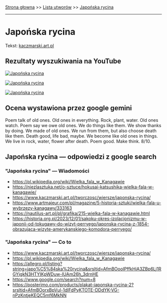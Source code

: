 [Strona głowna](../index.md) >> [Lista utworów](../list.md) >> [Japońska rycina](183.md)

---

# Japońska rycina

Tekst: [kaczmarski.art.pl](https://www.kaczmarski.art.pl/tworczosc/wiersze/japonska-rycina/)

## Rezultaty wyszukiwania na YouTube

[![Japońska rycina](http://img.youtube.com/vi/0g9YMtYa5f4/0.jpg)](https://www.youtube.com/watch?v=0g9YMtYa5f4 "Jacek Kaczmarski - Japońska rycina - YouTube")

[![Japońska rycina](http://img.youtube.com/vi/yVV3dizsXiY/0.jpg)](https://www.youtube.com/watch?v=yVV3dizsXiY "Japońska rycina - YouTube")

[![Japońska rycina](http://img.youtube.com/vi/QwR8DXyWx2E/0.jpg)](https://www.youtube.com/watch?v=QwR8DXyWx2E "Japońska rycina - YouTube")

## Ocena wystawiona przez google gemini

Poem talk of old ones. Old ones in everything. Rock, plant, water. Old ones watch. Poem say we owe old ones. We do things like them. We show thanks by doing. We made of old ones. We run from them, but also choose death like them. Death good, life bad, maybe. We become like old ones in things. We live in rock, water, flower after death. Poem good. Make think. 8/10.


## Japońska rycina — odpowiedzi z google search

### "Japońska rycina" — Wiadomości

 - <https://pl.wikipedia.org/wiki/Wielka_fala_w_Kanagawie>
 - <https://niezlasztuka.net/o-sztuce/hokusai-katsushika-wielka-fala-w-kanagawie/>
 - <https://www.kaczmarski.art.pl/tworczosc/wiersze/japonska-rycina/>
 - <https://www.artmajeur.com/pl/magazine/5-historia-sztuki/wielka-fala-u-wybrzezy-kanagawy/333163>
 - <https://nautilus-art.pl/pl/grafika/215-wielka-fala-w-kanagawie.html>
 - <https://historia.org.pl/2023/12/01/sakoku-okres-izolacjonizmu-w-japonii-od-tokugawy-do-wizyt-perryego/japonska-rycina-z-1854-obrazujaca-wizyte-amerykanskiego-komodora-perryego/>

### "Japońska rycina" — Co to

 - <https://www.kaczmarski.art.pl/tworczosc/wiersze/japonska-rycina/>
 - <https://pl.wikipedia.org/wiki/Wielka_fala_w_Kanagawie>
 - <https://allegro.pl/listing?string=japo%C5%84ska%20rycina&srsltid=AfmBOooIPffkHiA3ZBp6Lj1RGYjgkN3HTYIKpWDuw-IUAm26h_3drnHE>
 - <https://www.google.com/search?num=8>
 - <https://posterimo.com/products/plakat-japonska-rycina-2?srsltid=AfmBOorxBpVul-1dIFdPyKTOTE-DDdYK-VG-nPzKntjeKEQC5mf6MkNN>

